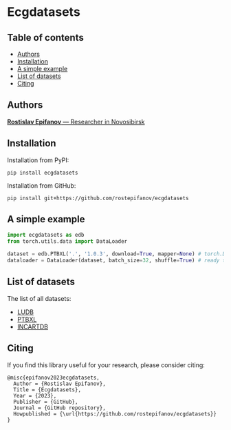 # Ecgdatasets

## Table of contents
- [Authors](#authors)
- [Installation](#installation)
- [A simple example](#a-simple-example)
- [List of datasets](#list-of-datasets)
- [Citing](#citing)

## Authors
[**Rostislav Epifanov** — Researcher in Novosibirsk]()

## Installation
Installation from PyPI:

```
pip install ecgdatasets
```

Installation from GitHub:

```
pip install git+https://github.com/rostepifanov/ecgdatasets
```

## A simple example

```python
import ecgdatasets as edb
from torch.utils.data import DataLoader

dataset = edb.PTBXL('.', '1.0.3', download=True, mapper=None) # torch.Dataset
dataloader = DataLoader(dataset, batch_size=32, shuffle=True) # ready to use with torch.nn.Module
```

## List of datasets

The list of all datasets:

  - [LUDB](https://physionet.org/content/ludb/)
  - [PTBXL](https://physionet.org/content/ptb-xl/)
  - [INCARTDB](https://physionet.org/content/incartdb/)

## Citing

If you find this library useful for your research, please consider citing:

```
@misc{epifanov2023ecgdatasets,
  Author = {Rostislav Epifanov},
  Title = {Ecgdatasets},
  Year = {2023},
  Publisher = {GitHub},
  Journal = {GitHub repository},
  Howpublished = {\url{https://github.com/rostepifanov/ecgdatasets}}
}
```
